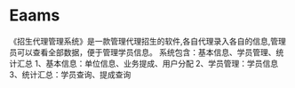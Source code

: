 # Eaams
 《招生代理管理系统》是一款管理代理招生的软件,各自代理录入各自的信息,管理员可以查看全部数据，便于管理学员信息。 系统包含：基本信息、学员管理、统计汇总 1、基本信息：单位信息、业务提成、用户分配 2、学员管理：学员信息 3、统计汇总：学员查询、提成查询
